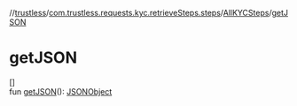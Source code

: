 //[trustless](../../../index.md)/[com.trustless.requests.kyc.retrieveSteps.steps](../index.md)/[AllKYCSteps](index.md)/[getJSON](get-j-s-o-n.md)

# getJSON

[]\
fun [getJSON](get-j-s-o-n.md)(): [JSONObject](https://developer.android.com/reference/kotlin/org/json/JSONObject.html)
